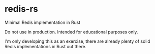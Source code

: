 # redis-rs
Minimal Redis implementation in Rust

Do not use in production. Intended for educational purposes only.

I'm only developing this as an exercise, there are already plenty of solid Redis implementations in Rust out there.
